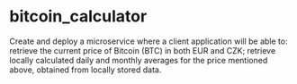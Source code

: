 # bitcoin_calculator
Create and deploy a microservice where a client application will be able to: retrieve the current price of Bitcoin (BTC) in both EUR and CZK; retrieve locally calculated daily and monthly averages for the price mentioned above, obtained from locally stored data.
